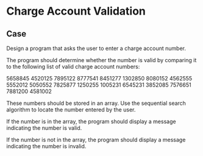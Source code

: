 # Charge Account Validation

## Case

Design a program that asks the user to enter a charge account number.

The program should determine whether the number is valid by comparing it to the following list of valid charge account numbers:

5658845 4520125 7895122 8777541 8451277 1302850
8080152 4562555 5552012 5050552 7825877 1250255
1005231 6545231 3852085 7576651 7881200 4581002

These numbers should be stored in an array. Use the sequential search algorithm to locate the number entered by the user.

If the number is in the array, the program should display a message indicating the number is valid.

If the number is not in the array, the program should display a message indicating the number is invalid.
